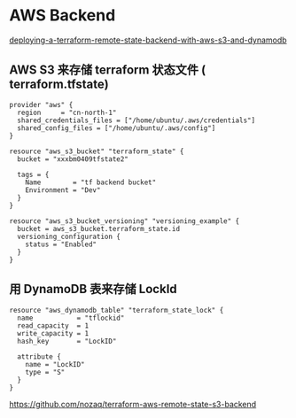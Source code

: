 # AWS Backend
[deploying-a-terraform-remote-state-backend-with-aws-s3-and-dynamodb](https://hackernoon.com/deploying-a-terraform-remote-state-backend-with-aws-s3-and-dynamodb)


## AWS S3 来存储 terraform 状态文件 ( terraform.tfstate)

```
provider "aws" {
  region     = "cn-north-1"
  shared_credentials_files = ["/home/ubuntu/.aws/credentials"]
  shared_config_files = ["/home/ubuntu/.aws/config"]
}

resource "aws_s3_bucket" "terraform_state" {
  bucket = "xxxbm0409tfstate2"

  tags = {
    Name        = "tf backend bucket"
    Environment = "Dev"
  }
}

resource "aws_s3_bucket_versioning" "versioning_example" {
  bucket = aws_s3_bucket.terraform_state.id
  versioning_configuration {
    status = "Enabled"
  }
}

```

## 用 DynamoDB 表来存储 LockId

```
resource "aws_dynamodb_table" "terraform_state_lock" {
  name           = "tflockid"
  read_capacity  = 1
  write_capacity = 1
  hash_key       = "LockID"

  attribute {
    name = "LockID"
    type = "S"
  }
}
```

https://github.com/nozaq/terraform-aws-remote-state-s3-backend

## 